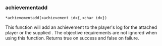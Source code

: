### achievementadd
```
*achievementadd(<achievement id>{,<char id>})
```

This function will add an achievement to the player's log for the attached
player or the supplied <char id>. The objective requirements are not ignored
when using this function.
Returns true on success and false on failure.
